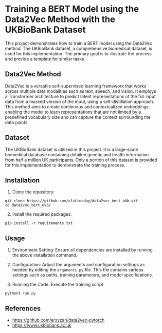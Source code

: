 # Training a BERT Model using the Data2Vec Method with the UKBioBank Dataset

This project demonstrates how to train a BERT model using the Data2Vec method. 
The UKBioBank dataset, a comprehensive biomedical dataset, is used for this implementation. 
The primary goal is to illustrate the process and provide a template for similar tasks.

## Data2Vec Method

Data2Vec is a versatile self-supervised learning framework that works across multiple data modalities such as text, speech, and vision. 
It employs a Transformer architecture to predict latent representations of the full input data from a masked version of the input, using a self-distillation approach. 
This method aims to create continuous and contextualized embeddings, enabling the model to learn representations that are not limited by a predefined vocabulary size 
and can capture the context surrounding the data points​​.

## Dataset

The UKBioBank dataset is utilized in this project. 
It is a large-scale biomedical database containing detailed genetic and health information from half a million UK participants. 
Only a portion of this dataset is provided for this implementation to demonstrate the training process​.

## Installation

1. Clone the repository:

```
git clone https://github.com/alatteaday/data2vec_bert_ukb.git
cd data2vec_bert_ukb/
```

2. Install the required packages:
```
pip install -r requirements.txt
```

## Usage

1. Environment Setting:
Ensure all dependencies are installed by running the above installation command.

2. Configuration:
Adjust the arguments and configuration settings as needed by editing the `arguments.py` file.
This file contains various settings such as paths, training parameters, and model specifications.

3. Running the Code:
Execute the training script:
```
python3 run.py
```

## References
* https://github.com/arxyzan/data2vec-pytorch
* https://www.ukbiobank.ac.uk



